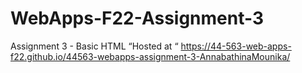 # WebApps-F22-Assignment-3
Assignment 3 - Basic HTML
“Hosted at “ https://44-563-web-apps-f22.github.io/44563-webapps-assignment-3-AnnabathinaMounika/



